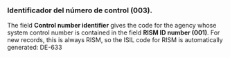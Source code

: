 ### Identificador del número de control (003).

The field **Control number identifier** gives the code for the agency whose system control number is contained in the field **RISM ID number (001)**. For new records, this is always RISM, so the ISIL code for RISM is automatically generated: DE-633
